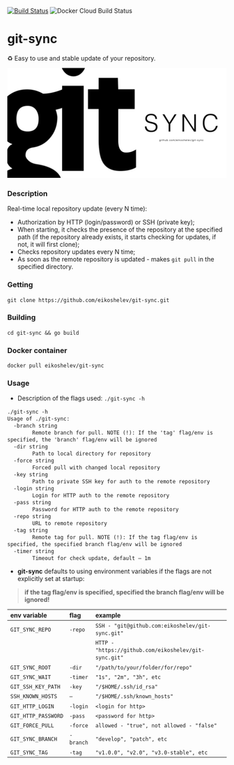 [![Build Status](https://travis-ci.org/eikoshelev/git-sync.svg?branch=master)](https://travis-ci.org/eikoshelev/git-sync)
![Docker Cloud Build Status](https://img.shields.io/docker/cloud/build/eikoshelev/git-sync)

# git-sync

:recycle: Easy to use and stable update of your repository.
  
![alt text](assets/git-sync.png)
  
### Description
  
Real-time local repository update (every N time):
* Authorization by HTTP (login/password) or SSH (private key);
* When starting, it checks the presence of the repository at the specified path (if the repository already exists, it starts checking for updates, if not, it will first clone);
* Checks repository updates every N time;
* As soon as the remote repository is updated - makes ```git pull``` in the specified directory.

### Getting
```
git clone https://github.com/eikoshelev/git-sync.git
```
### Building
```
cd git-sync && go build
```
### Docker container
```
docker pull eikoshelev/git-sync
```
### Usage

* Description of the flags used: ```./git-sync -h```

```
./git-sync -h
Usage of ./git-sync:
  -branch string
    	Remote branch for pull. NOTE (!): If the 'tag' flag/env is specified, the 'branch' flag/env will be ignored
  -dir string
    	Path to local directory for repository
  -force string
    	Forced pull with changed local repository
  -key string
    	Path to private SSH key for auth to the remote repository
  -login string
    	Login for HTTP auth to the remote repository
  -pass string
    	Password for HTTP auth to the remote repository
  -repo string
    	URL to remote repository
  -tag string
    	Remote tag for pull. NOTE (!): If the tag flag/env is specified, the specified branch flag/env will be ignored
  -timer string
    	Timeout for check update, default — 1m
```

* **git-sync** defaults to using environment variables if the flags are not explicitly set at startup:
> **if the tag flag/env is specified, specified the branch flag/env will be ignored!**

| **env variable**   | **flag** | **example** |
|:---------------|:------|:--------|
|`GIT_SYNC_REPO` | `-repo` | `SSH - "git@github.com:eikoshelev/git-sync.git"` |
|                |       | `HTTP - "https://github.com/eikoshelev/git-sync.git"` |
|`GIT_SYNC_ROOT` | `-dir` | `"/path/to/your/folder/for/repo"` |
|`GIT_SYNC_WAIT` | `-timer` | `"1s", "2m", "3h", etc` |
|`GIT_SSH_KEY_PATH` | `-key` | `"/$HOME/.ssh/id_rsa"` |
|`SSH_KNOWN_HOSTS` | `—` | `"/$HOME/.ssh/known_hosts"`
|`GIT_HTTP_LOGIN` | `-login` | `<login for http>`
|`GIT_HTTP_PASSWORD` | `-pass` | `<password for http>`
|`GIT_FORCE_PULL`  |  `-force` | `allowed - "true", not allowed - "false"` |
|`GIT_SYNC_BRANCH` | `-branch` | `"develop", "patch", etc`
|`GIT_SYNC_TAG` | `-tag` | `"v1.0.0", "v2.0", "v3.0-stable", etc`

